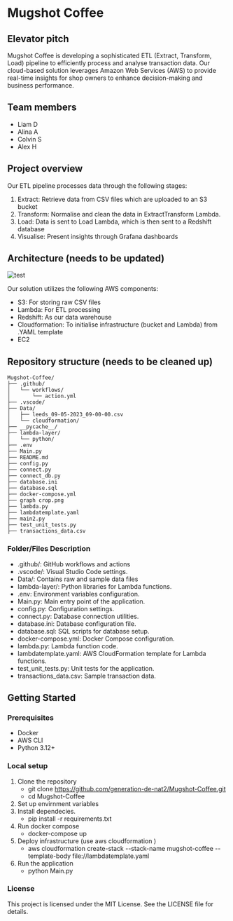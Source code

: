 # Mugshot Coffee

## Elevator pitch

Mugshot Coffee is developing a sophisticated ETL (Extract, Transform, Load) pipeline to efficiently process and analyse transaction data. Our cloud-based solution leverages Amazon Web Services (AWS) to provide real-time insights for shop owners to enhance decision-making and business performance.



## Team members

- Liam D
- Alina A
- Colvin S
- Alex H
  
## Project overview

Our ETL pipeline processes data through the following stages:

1. Extract: Retrieve data from CSV files which are uploaded to an S3 bucket
2. Transform: Normalise and clean the data in ExtractTransform Lambda.
3. Load: Data is sent to Load Lambda, which is then sent to a Redshift database
4. Visualise: Present insights through Grafana dashboards

## Architecture (needs to be updated)

![test](https://github.com/generation-de-nat2/Mugshot-Coffee/blob/main/graph%20crop.png?raw=true)

Our solution utilizes the following AWS components:

- S3: For storing raw CSV files
- Lambda: For ETL processing
- Redshift: As our data warehouse
- Cloudformation: To initialise infrastructure (bucket and Lambda) from .YAML template
- EC2

## Repository structure (needs to be cleaned up)

```
Mugshot-Coffee/
├── .github/
│   └── workflows/
│       └── action.yml
├── .vscode/
├── Data/
│   ├── leeds_09-05-2023_09-00-00.csv
│   └── cloudformation/
├── __pycache__/
├── lambda-layer/
│   └── python/
├── .env
├── Main.py
├── README.md
├── config.py
├── connect.py
├── connect_db.py
├── database.ini
├── database.sql
├── docker-compose.yml
├── graph crop.png
├── lambda.py
├── lambdatemplate.yaml
├── main2.py
├── test_unit_tests.py
├── transactions_data.csv
```
### Folder/Files Description

 - .github/: GitHub workflows and actions
 - .vscode/: Visual Studio Code settings.
 - Data/: Contains raw and sample data files
 - lambda-layer/: Python libraries for Lambda functions.
 - .env: Environment variables configuration.
 - Main.py: Main entry point of the application.
 - config.py: Configuration settings.
 - connect.py: Database connection utilities.
 - database.ini: Database configuration file.
 - database.sql: SQL scripts for database setup.
 - docker-compose.yml: Docker Compose configuration.
 - lambda.py: Lambda function code.
 - lambdatemplate.yaml: AWS CloudFormation template for Lambda functions.
 - test_unit_tests.py: Unit tests for the application.
 - transactions_data.csv: Sample transaction data.

## Getting Started

### Prerequisites

- Docker
- AWS CLI
- Python 3.12+

### Local setup

1. Clone the repository
   - git clone https://github.com/generation-de-nat2/Mugshot-Coffee.git
   - cd Mugshot-Coffee
2. Set up envirnment variables
3. Install dependecies.
   - pip install -r requirements.txt
4. Run docker compose
   - docker-compose up
5. Deploy infrastructure (use aws cloudformation )
   - aws cloudformation create-stack --stack-name mugshot-coffee --template-body file://lambdatemplate.yaml
6. Run the application
   - python Main.py

### License
This project is licensed under the MIT License. See the LICENSE file for details.
